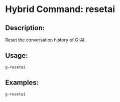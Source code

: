 # Hybrid Command: resetai

## Description:
Reset the conversation history of G-AI.

## Usage:
    g-resetai

## Examples:
    g-resetai